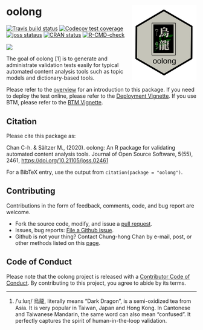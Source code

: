 
<!-- README.md is generated from README.Rmd. Please edit that file -->

# oolong <img src="man/figures/oolong_logo.png" align="right" height="200" />

<!-- badges: start -->

[![Travis build
status](https://travis-ci.org/chainsawriot/oolong.svg?branch=master)](https://travis-ci.org/chainsawriot/oolong)
[![Codecov test
coverage](https://codecov.io/gh/chainsawriot/oolong/branch/master/graph/badge.svg)](https://codecov.io/gh/chainsawriot/oolong?branch=master)
[![joss
stataus](https://joss.theoj.org/papers/6e535564e7142d705f4f3d68b18dac62/status.svg)](https://joss.theoj.org/papers/6e535564e7142d705f4f3d68b18dac62)
[![CRAN
status](https://www.r-pkg.org/badges/version/oolong)](https://CRAN.R-project.org/package=oolong)
[![R-CMD-check](https://github.com/chainsawriot/oolong/workflows/R-CMD-check/badge.svg)](https://github.com/chainsawriot/oolong/actions)
<!-- badges: end -->

<img src="man/figures/oolong_demo.gif" align="center" height="400" />

The goal of oolong \[1\] is to generate and administrate validation
tests easily for typical automated content analysis tools such as topic
models and dictionary-based tools.

Please refer to the [overview](overview_gh.md) for an introduction to
this package. If you need to deploy the test online, please refer to the
[Deployment Vignette](deploy_gh.md). If you use BTM, please refer to the
[BTM Vignette](btm_gh.md).

## Citation

Please cite this package as:

Chan C-h. & Sältzer M., (2020). oolong: An R package for validating
automated content analysis tools. Journal of Open Source Software,
5(55), 2461, <https://doi.org/10.21105/joss.02461>

For a BibTeX entry, use the output from `citation(package = "oolong")`.

## Contributing

Contributions in the form of feedback, comments, code, and bug report
are welcome.

  - Fork the source code, modify, and issue a [pull
    request](https://docs.github.com/en/github/collaborating-with-issues-and-pull-requests/creating-a-pull-request-from-a-fork).
  - Issues, bug reports: [File a Github
    issue](https://github.com/chainsawriot/oolong).
  - Github is not your thing? Contact Chung-hong Chan by e-mail, post,
    or other methods listed on this
    [page](https://www.mzes.uni-mannheim.de/d7/en/profiles/chung-hong-chan).

## Code of Conduct

Please note that the oolong project is released with a [Contributor Code
of
Conduct](https://contributor-covenant.org/version/2/0/CODE_OF_CONDUCT.html).
By contributing to this project, you agree to abide by its terms.

-----

1.  /ˈuːlʊŋ/ 烏龍, literally means “Dark Dragon”, is a semi-oxidized tea
    from Asia. It is very popular in Taiwan, Japan and Hong Kong. In
    Cantonese and Taiwanese Mandarin, the same word can also mean
    “confused”. It perfectly captures the spirit of human-in-the-loop
    validation.
